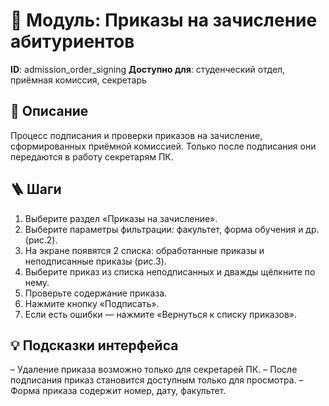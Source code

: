 # 📘 Модуль: Приказы на зачисление абитуриентов
**ID**: admission_order_signing
**Доступно для**: студенческий отдел, приёмная комиссия, секретарь

## 📝 Описание
Процесс подписания и проверки приказов на зачисление, сформированных приёмной комиссией. Только после подписания они передаются в работу секретарям ПК.

## 🪜 Шаги
1. Выберите раздел «Приказы на зачисление».
2. Выберите параметры фильтрации: факультет, форма обучения и др. (рис.2).
3. На экране появятся 2 списка: обработанные приказы и неподписанные приказы (рис.3).
4. Выберите приказ из списка неподписанных и дважды щёлкните по нему.
5. Проверьте содержание приказа.
6. Нажмите кнопку «Подписать».
7. Если есть ошибки — нажмите «Вернуться к списку приказов».

## 💡 Подсказки интерфейса
– Удаление приказа возможно только для секретарей ПК.
– После подписания приказ становится доступным только для просмотра.
– Форма приказа содержит номер, дату, факультет.
